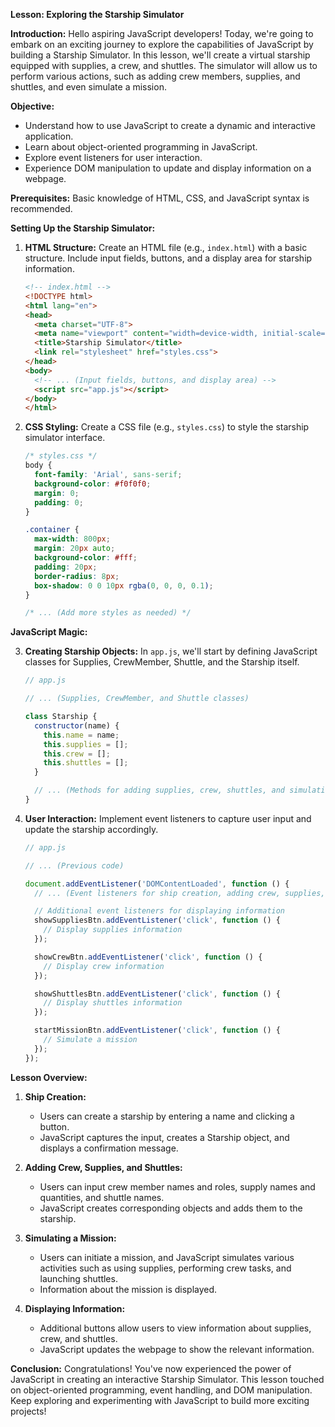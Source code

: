 **Lesson: Exploring the Starship Simulator**

**Introduction:**
Hello aspiring JavaScript developers! Today, we're going to embark on an exciting journey to explore the capabilities of JavaScript by building a Starship Simulator. In this lesson, we'll create a virtual starship equipped with supplies, a crew, and shuttles. The simulator will allow us to perform various actions, such as adding crew members, supplies, and shuttles, and even simulate a mission.

**Objective:**
- Understand how to use JavaScript to create a dynamic and interactive application.
- Learn about object-oriented programming in JavaScript.
- Explore event listeners for user interaction.
- Experience DOM manipulation to update and display information on a webpage.

**Prerequisites:**
Basic knowledge of HTML, CSS, and JavaScript syntax is recommended.

**Setting Up the Starship Simulator:**

1. **HTML Structure:**
   Create an HTML file (e.g., `index.html`) with a basic structure. Include input fields, buttons, and a display area for starship information.

   ```html
   <!-- index.html -->
   <!DOCTYPE html>
   <html lang="en">
   <head>
     <meta charset="UTF-8">
     <meta name="viewport" content="width=device-width, initial-scale=1.0">
     <title>Starship Simulator</title>
     <link rel="stylesheet" href="styles.css">
   </head>
   <body>
     <!-- ... (Input fields, buttons, and display area) -->
     <script src="app.js"></script>
   </body>
   </html>
   ```

2. **CSS Styling:**
   Create a CSS file (e.g., `styles.css`) to style the starship simulator interface.

   ```css
   /* styles.css */
   body {
     font-family: 'Arial', sans-serif;
     background-color: #f0f0f0;
     margin: 0;
     padding: 0;
   }

   .container {
     max-width: 800px;
     margin: 20px auto;
     background-color: #fff;
     padding: 20px;
     border-radius: 8px;
     box-shadow: 0 0 10px rgba(0, 0, 0, 0.1);
   }

   /* ... (Add more styles as needed) */
   ```

**JavaScript Magic:**

3. **Creating Starship Objects:**
   In `app.js`, we'll start by defining JavaScript classes for Supplies, CrewMember, Shuttle, and the Starship itself.

   ```javascript
   // app.js

   // ... (Supplies, CrewMember, and Shuttle classes)

   class Starship {
     constructor(name) {
       this.name = name;
       this.supplies = [];
       this.crew = [];
       this.shuttles = [];
     }

     // ... (Methods for adding supplies, crew, shuttles, and simulating a mission)
   }
   ```

4. **User Interaction:**
   Implement event listeners to capture user input and update the starship accordingly.

   ```javascript
   // app.js

   // ... (Previous code)

   document.addEventListener('DOMContentLoaded', function () {
     // ... (Event listeners for ship creation, adding crew, supplies, shuttles, and more)

     // Additional event listeners for displaying information
     showSuppliesBtn.addEventListener('click', function () {
       // Display supplies information
     });

     showCrewBtn.addEventListener('click', function () {
       // Display crew information
     });

     showShuttlesBtn.addEventListener('click', function () {
       // Display shuttles information
     });

     startMissionBtn.addEventListener('click', function () {
       // Simulate a mission
     });
   });
   ```

**Lesson Overview:**

1. **Ship Creation:**
   - Users can create a starship by entering a name and clicking a button.
   - JavaScript captures the input, creates a Starship object, and displays a confirmation message.

2. **Adding Crew, Supplies, and Shuttles:**
   - Users can input crew member names and roles, supply names and quantities, and shuttle names.
   - JavaScript creates corresponding objects and adds them to the starship.

3. **Simulating a Mission:**
   - Users can initiate a mission, and JavaScript simulates various activities such as using supplies, performing crew tasks, and launching shuttles.
   - Information about the mission is displayed.

4. **Displaying Information:**
   - Additional buttons allow users to view information about supplies, crew, and shuttles.
   - JavaScript updates the webpage to show the relevant information.

**Conclusion:**
Congratulations! You've now experienced the power of JavaScript in creating an interactive Starship Simulator. This lesson touched on object-oriented programming, event handling, and DOM manipulation. Keep exploring and experimenting with JavaScript to build more exciting projects!